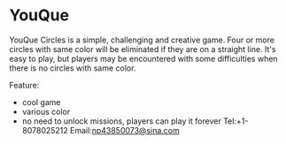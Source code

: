 # YouQue
YouQue Circles is a simple, challenging and creative game. Four or more circles with same color will be eliminated if they are on a straight line. It's easy to play, but players may be encountered with some difficulties when there is no circles with same color.

Feature:
- cool game
- various color
- no need to unlock missions, players can play it forever
Tel:+1-8078025212
Email:np43850073@sina.com
